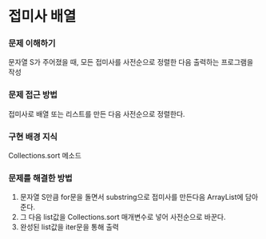 # 접미사 배열

### 문제 이해하기
문자열 S가 주어졌을 때, 모든 접미사를 사전순으로 정렬한 다음 출력하는 프로그램을 작성
### 문제 접근 방법
접미사로 배열 또는 리스트를 만든 다음 사전순으로 정렬한다.
### 구현 배경 지식
Collections.sort 메소드
### 문제를 해결한 방법
1. 문자열 S만큼 for문을 돌면서 substring으로 접미사를 만든다음 ArrayList에 담아준다.
2. 그 다음 list값을 Collections.sort 매개변수로 넣어 사전순으로 바꾼다.
3. 완성된 list값을 iter문을 통해 출력